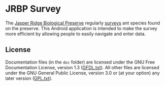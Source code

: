 # JRBP Survey #

The [Jasper Ridge Biological Preserve](https://jrbp.stanford.edu/) regularly 
[surveys](https://jrbp.stanford.edu/research/jrbp-ant-survey) ant species
found on the preserve. This Android application is intended to make the survey more efficient by
allowing people to easily navigate and enter data.

## License ##

Documentation files (in the `doc` folder) are licensed under the GNU Free Documentation License,
version 1.3 ([GFDL.txt](GFDL.txt)). All other files are licensed under the GNU General Public
License, version 3.0 or (at your option) any later version ([GPL.txt](GPL.txt)).
